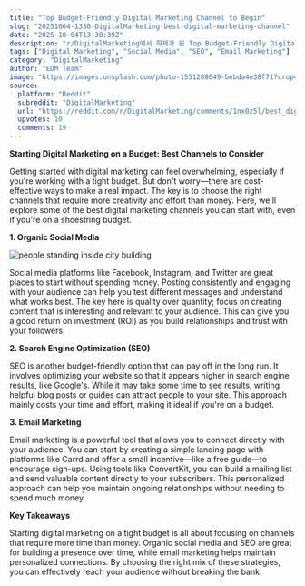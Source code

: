 ```yaml
---
title: "Top Budget-Friendly Digital Marketing Channel to Begin"
slug: "20251004-1330-DigitalMarketing-best-digital-marketing-channel"
date: "2025-10-04T13:30:39Z"
description: "r/DigitalMarketing에서 화제가 된 Top Budget-Friendly Digital Marketing Channel to Begin에 대한 깊이 있는 분석과 인사이트"
tags: ["Digital Marketing", "Social Media", "SEO", "Email Marketing"]
category: "DigitalMarketing"
author: "EDM Team"
image: "https://images.unsplash.com/photo-1551288049-bebda4e38f71?crop=entropy&cs=tinysrgb&fit=max&fm=jpg&ixid=M3w3OTU0NDF8MHwxfHNlYXJjaHwzNnx8ZGlnaXRhbCUyMG1hcmtldGluZ3xlbnwxfDB8fHwxNzU5NTg0NjI1fDA&ixlib=rb-4.1.0&q=80&w=1080"
source:
  platform: "Reddit"
  subreddit: "DigitalMarketing"
  url: "https://reddit.com/r/DigitalMarketing/comments/1nx0z5l/best_digital_marketing_channel_o_startwith_on_a/"
  upvotes: 10
  comments: 19
---
```


**Starting Digital Marketing on a Budget: Best Channels to Consider**

Getting started with digital marketing can feel overwhelming, especially if you're working with a tight budget. But don't worry—there are cost-effective ways to make a real impact. The key is to choose the right channels that require more creativity and effort than money. Here, we'll explore some of the best digital marketing channels you can start with, even if you're on a shoestring budget.

**1. Organic Social Media**

![people standing inside city building](https://images.unsplash.com/39/lIZrwvbeRuuzqOoWJUEn_Photoaday_CSD%20%281%20of%201%29-5.jpg?crop=entropy&cs=tinysrgb&fit=max&fm=jpg&ixid=M3w3OTU0NDF8MHwxfHNlYXJjaHwxN3x8YnVzaW5lc3MlMjBtZWV0aW5nfGVufDF8MHx8fDE3NTk1ODQ2MjV8MA&ixlib=rb-4.1.0&q=80&w=1080)

Social media platforms like Facebook, Instagram, and Twitter are great places to start without spending money. Posting consistently and engaging with your audience can help you test different messages and understand what works best. The key here is quality over quantity; focus on creating content that is interesting and relevant to your audience. This can give you a good return on investment (ROI) as you build relationships and trust with your followers.

**2. Search Engine Optimization (SEO)**

SEO is another budget-friendly option that can pay off in the long run. It involves optimizing your website so that it appears higher in search engine results, like Google's. While it may take some time to see results, writing helpful blog posts or guides can attract people to your site. This approach mainly costs your time and effort, making it ideal if you're on a budget.

**3. Email Marketing**

Email marketing is a powerful tool that allows you to connect directly with your audience. You can start by creating a simple landing page with platforms like Carrd and offer a small incentive—like a free guide—to encourage sign-ups. Using tools like ConvertKit, you can build a mailing list and send valuable content directly to your subscribers. This personalized approach can help you maintain ongoing relationships without needing to spend much money.

**Key Takeaways**

Starting digital marketing on a tight budget is all about focusing on channels that require more time than money. Organic social media and SEO are great for building a presence over time, while email marketing helps maintain personalized connections. By choosing the right mix of these strategies, you can effectively reach your audience without breaking the bank.